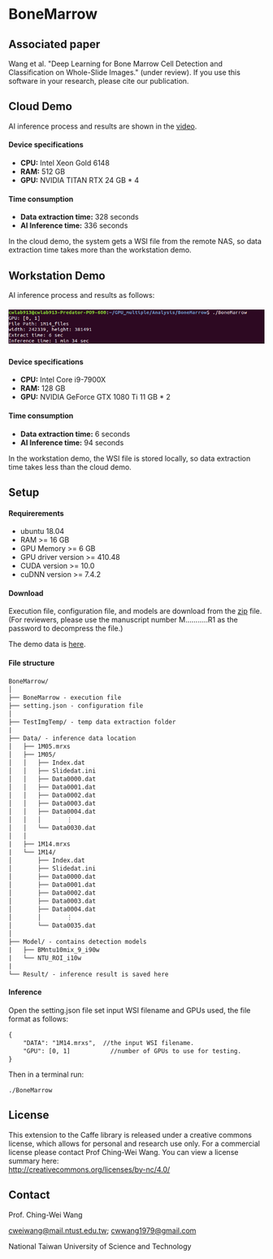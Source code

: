# BoneMarrow

## Associated paper
Wang et al. "Deep Learning for Bone Marrow Cell Detection and Classification on Whole-Slide Images." (under review). 
If you use this software in your research, please cite our publication.  

## Cloud Demo
AI inference process and results are shown in the [video](https://drive.google.com/file/d/1BnJMrl5gJLrLxgFycA2eJXmcHHZ_dKyG/view?usp=sharing).

#### Device specifications
- **CPU:** Intel Xeon Gold 6148
- **RAM:** 512 GB
- **GPU:** NVIDIA TITAN RTX 24 GB * 4

#### Time consumption
- **Data extraction time:** 328 seconds
- **AI Inference time:** 336 seconds

In the cloud demo, the system gets a WSI file from the remote NAS, so data extraction time takes more than the workstation demo.


## Workstation Demo
AI inference process and results as follows:   
##### ![result](result_screenshot.png)

#### Device specifications
- **CPU:** Intel Core i9-7900X
- **RAM:** 128 GB
- **GPU:** NVIDIA GeForce GTX 1080 Ti 11 GB * 2

#### Time consumption
- **Data extraction time:** 6 seconds
- **AI Inference time:** 94 seconds

In the workstation demo, the WSI file is stored locally, so data extraction time takes less than the cloud demo.


## Setup

#### Requirerements
- ubuntu 18.04
- RAM >= 16 GB
- GPU Memory >= 6 GB
- GPU driver version >= 410.48
- CUDA version >= 10.0
- cuDNN version >= 7.4.2

#### Download
Execution file, configuration file, and models are download from the [zip](https://drive.google.com/file/d/11GA6rtKFHaa-eJUCmTbYx1ew6broohjj/view?usp=sharing) file.  (For reviewers, please use the manuscript number M...........R1 as the password to decompress the file.)

The demo data is [here](https://drive.google.com/file/d/1IrSIONn5ZtHN4SmOO0bu5tvwzXcy1E7u/view?usp=sharing).

#### File structure
```
BoneMarrow/
│
├── BoneMarrow - execution file
├── setting.json - configuration file
│
├── TestImgTemp/ - temp data extraction folder
|
├── Data/ - inference data location
│   ├── 1M05.mrxs
│   ├── 1M05/
│   │   ├── Index.dat
│   │   ├── Slidedat.ini
│   │   ├── Data0000.dat
│   │   ├── Data0001.dat
│   │   ├── Data0002.dat
│   │   ├── Data0003.dat
│   │   ├── Data0004.dat
│   │   │       ⋮
│   │   └── Data0030.dat
│   │
|   ├── 1M14.mrxs
|   └── 1M14/
│       ├── Index.dat
│       ├── Slidedat.ini
│       ├── Data0000.dat
│       ├── Data0001.dat
│       ├── Data0002.dat
│       ├── Data0003.dat
│       ├── Data0004.dat
│       │       ⋮
│       └── Data0035.dat
│
├── Model/ - contains detection models
|   ├── BMntu10mix_9_i90w
|   └── NTU_ROI_i10w
|
└── Result/ - inference result is saved here

```

#### Inference
Open the setting.json file set input WSI filename and GPUs used, the file format as follows:  
```
{
    "DATA": "1M14.mrxs",  //the input WSI filename.
    "GPU": [0, 1]	        //number of GPUs to use for testing.
}
```

Then in a terminal run:  
```
./BoneMarrow
```


## License
This extension to the Caffe library is released under a creative commons license, which allows for personal and research use only. For a commercial license please contact Prof Ching-Wei Wang. You can view a license summary here:  
http://creativecommons.org/licenses/by-nc/4.0/


## Contact
Prof. Ching-Wei Wang  
  
cweiwang@mail.ntust.edu.tw; cwwang1979@gmail.com  
  
National Taiwan University of Science and Technology

